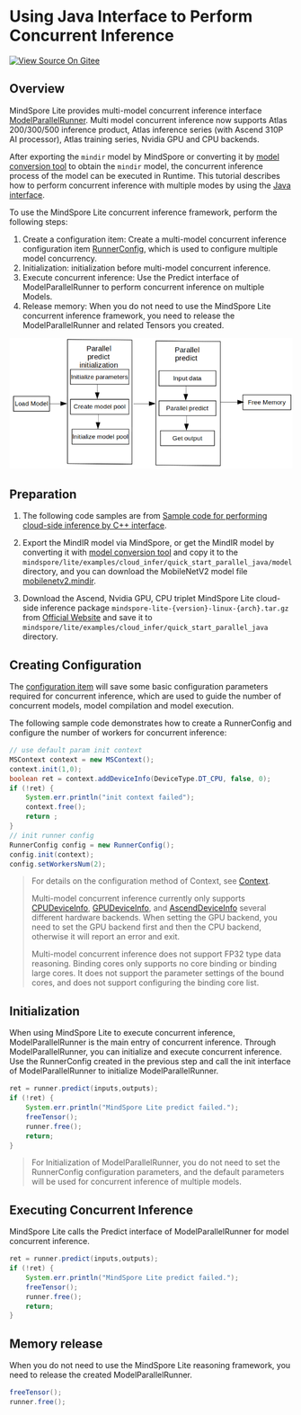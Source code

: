 # Using Java Interface to Perform Concurrent Inference

[![View Source On Gitee](https://mindspore-website.obs.cn-north-4.myhuaweicloud.com/website-images/r2.3.2/resource/_static/logo_source_en.svg)](https://gitee.com/mindspore/docs/blob/r2.3.2/docs/lite/docs/source_en/use/cloud_infer/runtime_parallel_java.md)

## Overview

MindSpore Lite provides multi-model concurrent inference interface [ModelParallelRunner](https://www.mindspore.cn/lite/api/en/r2.3.2/api_java/model_parallel_runner.html#modelparallelrunner). Multi model concurrent inference now supports Atlas 200/300/500 inference product, Atlas inference series (with Ascend 310P AI processor), Atlas training series, Nvidia GPU and CPU backends.

After exporting the `mindir` model by MindSpore or converting it by [model conversion tool](https://www.mindspore.cn/lite/docs/en/r2.3.2/use/cloud_infer/converter_tool.html) to obtain the `mindir` model, the concurrent inference process of the model can be executed in Runtime. This tutorial describes how to perform concurrent inference with multiple modes by using the [Java interface](https://www.mindspore.cn/lite/api/en/r2.3.2/api_java/class_list.html).

To use the MindSpore Lite concurrent inference framework, perform the following steps:

1. Create a configuration item: Create a multi-model concurrent inference configuration item [RunnerConfig](https://www.mindspore.cn/lite/api/en/r2.3.2/api_java/runner_config.html#runnerconfig), which is used to configure multiple model concurrency.
2. Initialization: initialization before multi-model concurrent inference.
3. Execute concurrent inference: Use the Predict interface of ModelParallelRunner to perform concurrent inference on multiple Models.
4. Release memory: When you do not need to use the MindSpore Lite concurrent inference framework, you need to release the ModelParallelRunner and related Tensors you created.

![](../images/server_inference.png)

## Preparation

1. The following code samples are from [Sample code for performing cloud-side inference by C++ interface](https://gitee.com/mindspore/mindspore/tree/v2.3.2/mindspore/lite/examples/cloud_infer/quick_start_parallel_java).

2. Export the MindIR model via MindSpore, or get the MindIR model by converting it with [model conversion tool](https://www.mindspore.cn/lite/docs/en/r2.3.2/use/cloud_infer/converter_tool.html) and copy it to the `mindspore/lite/examples/cloud_infer/quick_start_parallel_java/model` directory, and you can download the MobileNetV2 model file [mobilenetv2.mindir](https://download.mindspore.cn/model_zoo/official/lite/quick_start/mobilenetv2.mindir).

3. Download the Ascend, Nvidia GPU, CPU triplet MindSpore Lite cloud-side inference package `mindspore-lite-{version}-linux-{arch}.tar.gz` from [Official Website](https://www.mindspore.cn/lite/docs/en/r2.3.2/use/downloads.html) and save it to `mindspore/lite/examples/cloud_infer/quick_start_parallel_java` directory.

## Creating Configuration

The [configuration item](https://www.mindspore.cn/lite/api/en/r2.3.2/api_java/runner_config.html) will save some basic configuration parameters required for concurrent inference, which are used to guide the number of concurrent models, model compilation and model execution.

The following sample code demonstrates how to create a RunnerConfig and configure the number of workers for concurrent inference:

```java
// use default param init context
MSContext context = new MSContext();
context.init(1,0);
boolean ret = context.addDeviceInfo(DeviceType.DT_CPU, false, 0);
if (!ret) {
    System.err.println("init context failed");
    context.free();
    return ;
}
// init runner config
RunnerConfig config = new RunnerConfig();
config.init(context);
config.setWorkersNum(2);
```

> For details on the configuration method of Context, see [Context](https://www.mindspore.cn/lite/docs/en/r2.3.2/use/runtime_java.html#creating-a-configuration-context).
>
> Multi-model concurrent inference currently only supports [CPUDeviceInfo](https://www.mindspore.cn/lite/api/en/r2.3.2/api_java/mscontext.html#devicetype), [GPUDeviceInfo](https://www.mindspore.cn/lite/api/en/r2.3.2/api_java/mscontext.html#devicetype), and [AscendDeviceInfo](https://www.mindspore.cn/lite/api/en/r2.3.2/api_java/mscontext.html#devicetype) several different hardware backends. When setting the GPU backend, you need to set the GPU backend first and then the CPU backend, otherwise it will report an error and exit.
>
> Multi-model concurrent inference does not support FP32 type data reasoning. Binding cores only supports no core binding or binding large cores. It does not support the parameter settings of the bound cores, and does not support configuring the binding core list.

## Initialization

When using MindSpore Lite to execute concurrent inference, ModelParallelRunner is the main entry of concurrent inference. Through ModelParallelRunner, you can initialize and execute concurrent inference. Use the RunnerConfig created in the previous step and call the init interface of ModelParallelRunner to initialize ModelParallelRunner.

```java
ret = runner.predict(inputs,outputs);
if (!ret) {
    System.err.println("MindSpore Lite predict failed.");
    freeTensor();
    runner.free();
    return;
}
```

> For Initialization of ModelParallelRunner, you do not need to set the RunnerConfig configuration parameters, and the default parameters will be used for concurrent inference of multiple models.

## Executing Concurrent Inference

MindSpore Lite calls the Predict interface of ModelParallelRunner for model concurrent inference.

```java
ret = runner.predict(inputs,outputs);
if (!ret) {
    System.err.println("MindSpore Lite predict failed.");
    freeTensor();
    runner.free();
    return;
}
```

## Memory release

When you do not need to use the MindSpore Lite reasoning framework, you need to release the created ModelParallelRunner.

```java
freeTensor();
runner.free();
```
